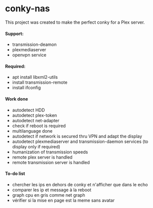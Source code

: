 # conky-nas

This project was created to make the perfect conky for a Plex server.

#### Support:
- transmission-deamon
- plexmediaserver
- openvpn service

#### Required:
- apt install libxml2-utils
- install transmission-remote
- install ifconfig

#### Work done
- autodetect HDD
- autodetect plex-token
- autodetect net-adapter
- check if reboot is required
- multilanguage done
- autodetect if network is secured thru VPN and adapt the display
- autodetect plexmediaserver and transmission-daemon services (to display only if required)
- humanization of transmission speeds
- remote plex server is handled
- remote transmission server is handled

#### To-do list
- chercher les ips en dehors de conky et n'afficher que dans le echo
- comparer les ip et message à la reboot
- graph cpu en gris comme net graph
- vérifier si la mise en page est la meme sans avatar
